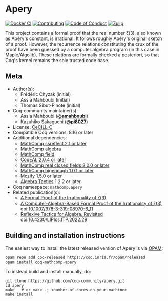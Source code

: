 <!---
This file was generated from `meta.yml`, please do not edit manually.
Follow the instructions on https://github.com/coq-community/templates to regenerate.
--->
# Apery

[![Docker CI][docker-action-shield]][docker-action-link]
[![Contributing][contributing-shield]][contributing-link]
[![Code of Conduct][conduct-shield]][conduct-link]
[![Zulip][zulip-shield]][zulip-link]

[docker-action-shield]: https://github.com/coq-community/apery/actions/workflows/docker-action.yml/badge.svg?branch=master
[docker-action-link]: https://github.com/coq-community/apery/actions/workflows/docker-action.yml

[contributing-shield]: https://img.shields.io/badge/contributions-welcome-%23f7931e.svg
[contributing-link]: https://github.com/coq-community/manifesto/blob/master/CONTRIBUTING.md

[conduct-shield]: https://img.shields.io/badge/%E2%9D%A4-code%20of%20conduct-%23f15a24.svg
[conduct-link]: https://github.com/coq-community/manifesto/blob/master/CODE_OF_CONDUCT.md

[zulip-shield]: https://img.shields.io/badge/chat-on%20zulip-%23c1272d.svg
[zulip-link]: https://coq.zulipchat.com/#narrow/stream/237663-coq-community-devs.20.26.20users



This project contains a formal proof that the real number ζ(3),
also known as Apéry's constant, is irrational. It follows roughly
Apéry's original sketch of a proof. However, the recurrence
relations constituting the crux of the proof have been guessed by a
computer algebra program (in this case in Maple/Algolib). These
relations are formally checked a posteriori, so that Coq's kernel
remains the sole trusted code base.

## Meta

- Author(s):
  - Frédéric Chyzak (initial)
  - Assia Mahboubi (initial)
  - Thomas Sibut-Pinote (initial)
- Coq-community maintainer(s):
  - Assia Mahboubi ([**@amahboubi**](https://github.com/amahboubi))
  - Kazuhiko Sakaguchi ([**@pi8027**](https://github.com/pi8027))
- License: [CeCILL-C](LICENSE)
- Compatible Coq versions: 8.16 or later
- Additional dependencies:
  - [MathComp ssreflect 2.1 or later](https://math-comp.github.io)
  - [MathComp algebra](https://math-comp.github.io)
  - [MathComp field](https://math-comp.github.io)
  - [CoqEAL 2.0.4 or later](https://github.com/coq-community/coqeal)
  - [MathComp real closed fields 2.0.0 or later](https://github.com/math-comp/real-closed)
  - [MathComp bigenough 1.0.1 or later](https://github.com/math-comp/bigenough)
  - [Mczify](https://github.com/math-comp/mczify) 1.5.0 or later
  - [Algebra Tactics](https://github.com/math-comp/algebra-tactics) 1.2.2 or later
- Coq namespace: `mathcomp.apery`
- Related publication(s):
  - [A Formal Proof of the Irrationality of ζ(3)](https://arxiv.org/abs/1912.06611) 
  - [A Computer-Algebra-Based Formal Proof of the Irrationality of ζ(3)](https://hal.inria.fr/hal-00984057) doi:[10.1007/978-3-319-08970-6_11](https://doi.org/10.1007/978-3-319-08970-6_11)
  - [Reflexive Tactics for Algebra, Revisited](https://drops.dagstuhl.de/opus/volltexte/2022/16738/pdf/LIPIcs-ITP-2022-29.pdf) doi:[10.4230/LIPIcs.ITP.2022.29](https://doi.org/10.4230/LIPIcs.ITP.2022.29)

## Building and installation instructions

The easiest way to install the latest released version of Apery
is via [OPAM](https://opam.ocaml.org/doc/Install.html):

```shell
opam repo add coq-released https://coq.inria.fr/opam/released
opam install coq-mathcomp-apery
```

To instead build and install manually, do:

``` shell
git clone https://github.com/coq-community/apery.git
cd apery
make   # or make -j <number-of-cores-on-your-machine> 
make install
```




